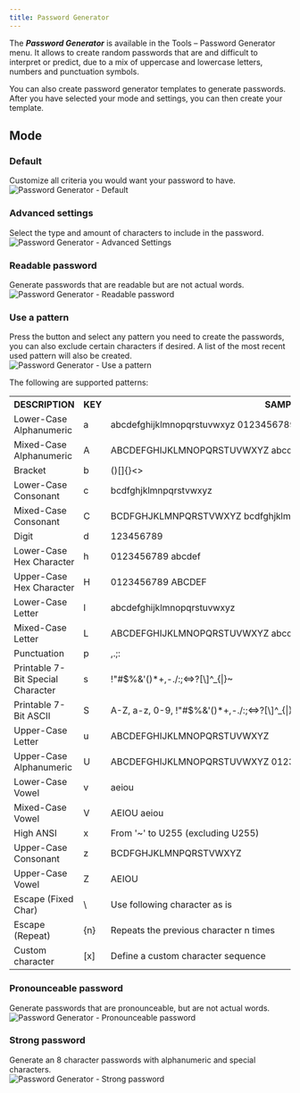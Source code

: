 ```yaml
---
title: Password Generator
---
```

The ***Password Generator*** is available in the Tools – Password Generator menu. It allows to create random passwords that are and difficult to interpret or predict, due to a mix of uppercase and lowercase letters, numbers and punctuation symbols.  

You can also create password generator templates to generate passwords. After you have selected your mode and settings, you can then create your template. 

## Mode 

### Default 

Customize all criteria you would want your password to have.  
![Password Generator - Default](https://webdevolutions.azureedge.net/docs/en/rdm/windows/PassGenDef.png) 

### Advanced settings 

Select the type and amount of characters to include in the password.  
![Password Generator - Advanced Settings](https://webdevolutions.azureedge.net/docs/en/rdm/windows/clip10383.png) 

### Readable password 

Generate passwords that are readable but are not actual words.  
![Password Generator - Readable password](https://webdevolutions.azureedge.net/docs/en/rdm/windows/clip10384.png) 

### Use a pattern 

Press the button and select any pattern you need to create the passwords, you can also exclude certain characters if desired. A list of the most recent used pattern will also be created.  
![Password Generator - Use a pattern](https://webdevolutions.azureedge.net/docs/en/rdm/windows/clip10385.png) 

The following are supported patterns: 

<table>
	<tr>
		<th>
DESCRIPTION 
		</th>
		<th>
KEY 
		</th>
		<th>
SAMPLE 
		</th>
	</tr>
	<tr>
		<td>
Lower-Case Alphanumeric 
		</td>
		<td>
a 
		</td>
		<td>
abcdefghijklmnopqrstuvwxyz 0123456789 
		</td>
	</tr>
	<tr>
		<td>
Mixed-Case Alphanumeric 
		</td>
		<td>
A 
		</td>
		<td>
ABCDEFGHIJKLMNOPQRSTUVWXYZ abcdefghijklmnopqrstuvwxyz 0123456789 
		</td>
	</tr>
	<tr>
		<td>
Bracket 
		</td>
		<td>
b 
		</td>
		<td>
()[]{}<> 
		</td>
	</tr>
	<tr>
		<td>
Lower-Case Consonant 
		</td>
		<td>
c 
		</td>
		<td>
bcdfghjklmnpqrstvwxyz 
		</td>
	</tr>
	<tr>
		<td>
Mixed-Case Consonant 
		</td>
		<td>
C 
		</td>
		<td>
BCDFGHJKLMNPQRSTVWXYZ bcdfghjklmnpqrstvwxyz 
		</td>
	</tr>
	<tr>
		<td>
Digit 
		</td>
		<td>
d 
		</td>
		<td>
123456789 
		</td>
	</tr>
	<tr>
		<td>
Lower-Case Hex Character 
		</td>
		<td>
h 
		</td>
		<td>
0123456789 abcdef 
		</td>
	</tr>
	<tr>
		<td>
Upper-Case Hex Character 
		</td>
		<td>
H 
		</td>
		<td>
0123456789 ABCDEF 
		</td>
	</tr>
	<tr>
		<td>
Lower-Case Letter 
		</td>
		<td>
l 
		</td>
		<td>
abcdefghijklmnopqrstuvwxyz 
		</td>
	</tr>
	<tr>
		<td>
Mixed-Case Letter 
		</td>
		<td>
L 
		</td>
		<td>
ABCDEFGHIJKLMNOPQRSTUVWXYZ abcdefghijklmnopqrstuvwxyz 
		</td>
	</tr>
	<tr>
		<td>
Punctuation 
		</td>
		<td>
p 
		</td>
		<td>
,.;: 
		</td>
	</tr>
	<tr>
		<td>
Printable 7-Bit Special Character 
		</td>
		<td>
s 
		</td>
		<td>
!"#$%&'()*+,-./:;<=>?[\]^_{|}~ 
		</td>
	</tr>
	<tr>
		<td>
Printable 7-Bit ASCII 
		</td>
		<td>
S 
		</td>
		<td>
A-Z, a-z, 0-9, !"#$%&'()*+,-./:;<=>?[\]^_{|}~ 
		</td>
	</tr>
	<tr>
		<td>
Upper-Case Letter 
		</td>
		<td>
u 
		</td>
		<td>
ABCDEFGHIJKLMNOPQRSTUVWXYZ 
		</td>
	</tr>
	<tr>
		<td>
Upper-Case Alphanumeric 
		</td>
		<td>
U 
		</td>
		<td>
ABCDEFGHIJKLMNOPQRSTUVWXYZ 0123456789 
		</td>
	</tr>
	<tr>
		<td>
Lower-Case Vowel 
		</td>
		<td>
v 
		</td>
		<td>
aeiou 
		</td>
	</tr>
	<tr>
		<td>
Mixed-Case Vowel 
		</td>
		<td>
V 
		</td>
		<td>
AEIOU aeiou 
		</td>
	</tr>
	<tr>
		<td>
High ANSI 
		</td>
		<td>
x 
		</td>
		<td>
From '~' to U255 (excluding U255) 
		</td>
	</tr>
	<tr>
		<td>
Upper-Case Consonant 
		</td>
		<td>
z 
		</td>
		<td>
BCDFGHJKLMNPQRSTVWXYZ 
		</td>
	</tr>
	<tr>
		<td>
Upper-Case Vowel 
		</td>
		<td>
Z 
		</td>
		<td>
AEIOU 
		</td>
	</tr>
	<tr>
		<td>
Escape (Fixed Char) 
		</td>
		<td>
\ 
		</td>
		<td>
Use following character as is 
		</td>
	</tr>
	<tr>
		<td>
Escape (Repeat) 
		</td>
		<td>
{n} 
		</td>
		<td>
Repeats the previous character n times 
		</td>
	</tr>
	<tr>
		<td>
Custom character 
		</td>
		<td>
[x] 
		</td>
		<td>
Define a custom character sequence 
		</td>
	</tr>
</table>

### Pronounceable password 

Generate passwords that are pronounceable, but are not actual words.  
![Password Generator - Pronounceable password](https://webdevolutions.azureedge.net/docs/en/rdm/windows/clip10386.png) 

### Strong password 

Generate an 8 character passwords with alphanumeric and special characters.  
![Password Generator - Strong password](https://webdevolutions.azureedge.net/docs/en/rdm/windows/clip10387.png) 
